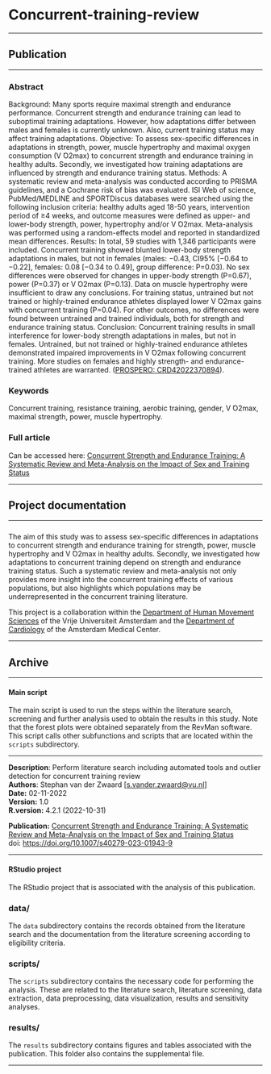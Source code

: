 # Concurrent-training-review

 <hr>
 
 <h2> Publication </h2>
 
  <hr>
  
### Abstract 

Background: Many sports require maximal strength and endurance performance. Concurrent strength and endurance training can lead to suboptimal training adaptations. However, how adaptations differ between males and females is currently unknown. Also, current training status may affect training adaptations. Objective: To assess sex-specific differences in adaptations in strength, power, muscle hypertrophy and maximal oxygen consumption (V ̇O2max) to concurrent strength and endurance training in healthy adults. Secondly, we investigated how training adaptations are influenced by strength and endurance training status. Methods: A systematic review and meta-analysis was conducted according to PRISMA guidelines, and a Cochrane risk of bias was evaluated. ISI Web of science, PubMed/MEDLINE and SPORTDiscus databases were searched using the following inclusion criteria: healthy adults aged 18-50 years, intervention period of ≥4 weeks, and outcome measures were defined as upper- and lower-body strength, power, hypertrophy and/or V ̇O2max. Meta-analysis was performed using a random-effects model and reported in standardized mean differences. Results: In total, 59 studies with 1,346 participants were included. Concurrent training showed blunted lower-body strength adaptations in males, but not in females (males: −0.43, CI95% [−0.64 to −0.22], females: 0.08 [−0.34 to 0.49], group difference: P=0.03). No sex differences were observed for changes in upper-body strength (P=0.67), power (P=0.37) or V ̇O2max (P=0.13). Data on muscle hypertrophy were insufficient to draw any conclusions. For training status, untrained but not trained or highly-trained endurance athletes displayed lower V ̇O2max gains with concurrent training (P=0.04). For other outcomes, no differences were found between untrained and trained individuals, both for strength and endurance training status. Conclusion: Concurrent training results in small interference for lower-body strength adaptations in males, but not in females. Untrained, but not trained or highly-trained endurance athletes demonstrated impaired improvements in V ̇O2max following concurrent training. More studies on females and highly strength- and endurance-trained athletes are warranted. ([PROSPERO: CRD42022370894](https://www.crd.york.ac.uk/Prospero/display_record.php?RecordID=370894)).

### Keywords 

Concurrent training, resistance training, aerobic training, gender, V ̇O2max, maximal strength, power, muscle hypertrophy.

### Full article 

Can be accessed here: [Concurrent Strength and Endurance Training: A Systematic Review and Meta-Analysis on the Impact of Sex and Training Status](https://link.springer.com/article/10.1007/s40279-023-01943-9)  

 <hr>
 
 <h2> Project documentation </h2>
 
<hr>

### 

The aim of this study was to assess sex-specific differences in adaptations to concurrent strength and endurance training for strength, power, muscle hypertrophy and V ̇O2max in healthy adults. Secondly, we investigated how adaptations to concurrent training depend on strength and endurance training status. Such a systematic review and meta-analysis not only provides more insight into the concurrent training effects of various populations, but also highlights which populations may be underrepresented in the concurrent training literature.


This project is a collaboration within the [Department of Human Movement Sciences](https://www.fgb.vu.nl) of the Vrije Universiteit Amsterdam and the [Department of Cardiology](https://www.amc.nl/web/specialismen/cardiologie/cardiologie-1/amc-heart-center-cardiology-and-cardio-thoracic-surgery-research.htm) of the Amsterdam Medical Center.


 <hr>
 
 <h2> Archive </h2>
 
 <hr>
 

<h4> Main script </h4>

The main script is used to run the steps within the literature search, screening and further analysis used to obtain the results in this study. Note that the forest plots were obtained separately from the RevMan software. This script calls other subfunctions and scripts that are located within the `scripts` subdirectory.

 <hr>
 
 **Description**:    Perform literature search including automated tools and outlier detection for concurrent training review              
 **Authors**:        Stephan van der Zwaard [s.vander.zwaard@vu.nl]                                                      
 **Date:**         02-11-2022                                                                                                  
 **Version:**      1.0                                                                                                        
 **R.version:**    4.2.1 (2022-10-31)                                                                                        
                                                                                                                          
 **Publication:**  [Concurrent Strength and Endurance Training: A Systematic Review and Meta-Analysis on the Impact of Sex and Training Status](https://link.springer.com/article/10.1007/s40279-023-01943-9)       
 doi:              https://doi.org/10.1007/s40279-023-01943-9            
 <hr>      
 
<h4> RStudio project </h4>

The RStudio project that is associated with the analysis of this publication.
                                                                                                                          
<h3> data/ </h3>

The `data` subdirectory contains the records obtained from the literature search and the documentation from the literature screening according to eligibility criteria.

<h3> scripts/ </h3>

The `scripts` subdirectory contains the necessary code for performing the analysis. These are related to the literature search, literature screening, data extraction, data preprocessing, data visualization, results and sensitivity analyses.

<h3> results/ </h3>

The `results` subdirectory contains figures and tables associated with the publication. This folder also contains the supplemental file.

<hr>
